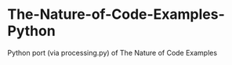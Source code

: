 The-Nature-of-Code-Examples-Python
==================================

Python port (via processing.py) of The Nature of Code Examples
